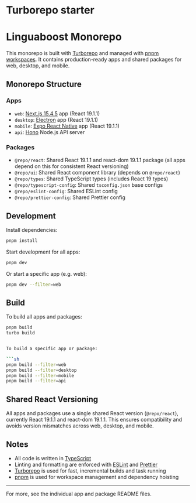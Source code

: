 # Turborepo starter


# Linguaboost Monorepo

This monorepo is built with [Turborepo](https://turborepo.com/) and managed with [pnpm workspaces](https://pnpm.io/workspaces). It contains production-ready apps and shared packages for web, desktop, and mobile.

## Monorepo Structure

### Apps

- `web`: [Next.js 15.4.5](https://nextjs.org/) app (React 19.1.1)
- `desktop`: [Electron](https://www.electronjs.org/) app (React 19.1.1)
- `mobile`: [Expo React Native](https://docs.expo.dev/) app (React 19.1.1)
- `api`: [Hono](https://hono.dev/) Node.js API server

### Packages

- `@repo/react`: Shared React 19.1.1 and react-dom 19.1.1 package (all apps depend on this for consistent React versioning)
- `@repo/ui`: Shared React component library (depends on `@repo/react`)
- `@repo/types`: Shared TypeScript types (includes React 19 types)
- `@repo/typescript-config`: Shared `tsconfig.json` base configs
- `@repo/eslint-config`: Shared ESLint config
- `@repo/prettier-config`: Shared Prettier config

## Development

Install dependencies:

```sh
pnpm install
```

Start development for all apps:

```sh
pnpm dev
```

Or start a specific app (e.g. web):

```sh
pnpm dev --filter=web
```

## Build

To build all apps and packages:

```sh
pnpm build
turbo build


To build a specific app or package:

```sh
pnpm build --filter=web
pnpm build --filter=desktop
pnpm build --filter=mobile
pnpm build --filter=api
```

## Shared React Versioning

All apps and packages use a single shared React version (`@repo/react`), currently React 19.1.1 and react-dom 19.1.1. This ensures compatibility and avoids version mismatches across web, desktop, and mobile.

## Notes

- All code is written in [TypeScript](https://www.typescriptlang.org/)
- Linting and formatting are enforced with [ESLint](https://eslint.org/) and [Prettier](https://prettier.io)
- [Turborepo](https://turborepo.com/) is used for fast, incremental builds and task running
- [pnpm](https://pnpm.io/) is used for workspace management and dependency hoisting

---

For more, see the individual app and package README files.

